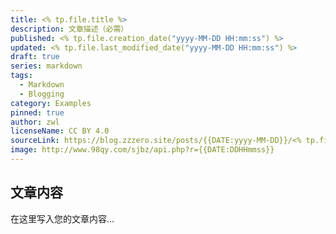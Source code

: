 ```yaml
---
title: <% tp.file.title %>
description: 文章描述（必需）
published: <% tp.file.creation_date("yyyy-MM-DD HH:mm:ss") %>
updated: <% tp.file.last_modified_date("yyyy-MM-DD HH:mm:ss") %>
draft: true
series: markdown
tags:
  - Markdown
  - Blogging
category: Examples
pinned: true
author: zwl
licenseName: CC BY 4.0
sourceLink: https://blog.zzzero.site/posts/{{DATE:yyyy-MM-DD}}/<% tp.file.title %>/
image: http://www.98qy.com/sjbz/api.php?r={{DATE:DDHHmmss}}
---
```



## 文章内容

在这里写入您的文章内容...

